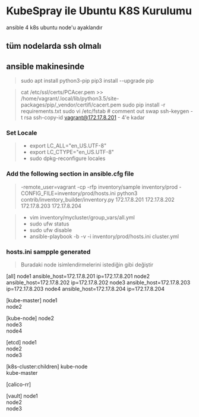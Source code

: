 # KubeSpray ile Ubuntu K8S Kurulumu

ansible 4 k8s ubuntu node'u ayaklandır

## tüm nodelarda ssh olmalı
## ansible makinesinde
>sudo apt install python3-pip
>pip3 install --upgrade pip

>cat /etc/ssl/certs/PCAcer.pem >> /home/vagrant/.local/lib/python3.5/site-packages/pip/_vendor/certifi/cacert.pem 
>sudo pip install -r requirements.txt
>sudo vi /etc/fstab # comment out swap
>ssh-keygen -t rsa
>ssh-copy-id vagrant@172.17.8.201 - 4'e kadar

### **Set Locale**
>- export LC_ALL="en_US.UTF-8"
>- export LC_CTYPE="en_US.UTF-8"
>- sudo dpkg-reconfigure locales
### Add the following section in ansible.cfg file
> -remote_user=vagrant
> -cp -rfp inventory/sample inventory/prod
> -CONFIG_FILE=inventory/prod/hosts.ini python3 contrib/inventory_builder/inventory.py 172.17.8.201 172.17.8.202 172.17.8.203 172.17.8.204
<!-- ### Change the value of the variable ‘boostrap_os’ from ‘none ’to ‘ubuntu’ in the file all.yml. -->
>- vim inventory/mycluster/group_vars/all.yml
>- sudo ufw status
>- sudo ufw disable
>- ansible-playbook -b -v -i inventory/prod/hosts.ini cluster.yml

### hosts.ini sampple generated
> Buradaki node isimlendirmelerini istediğin gibi değiştir

[all]
node1 	 ansible_host=172.17.8.201 ip=172.17.8.201
node2 	 ansible_host=172.17.8.202 ip=172.17.8.202
node3 	 ansible_host=172.17.8.203 ip=172.17.8.203
node4 	 ansible_host=172.17.8.204 ip=172.17.8.204

[kube-master]
node1 	 
node2 	 

[kube-node]
node2 	 
node3 	 
node4 	 

[etcd]
node1 	 
node2 	 
node3 	 

[k8s-cluster:children]
kube-node 	 
kube-master 	 

[calico-rr]

[vault]
node1 	 
node2 	 
node3 	 

